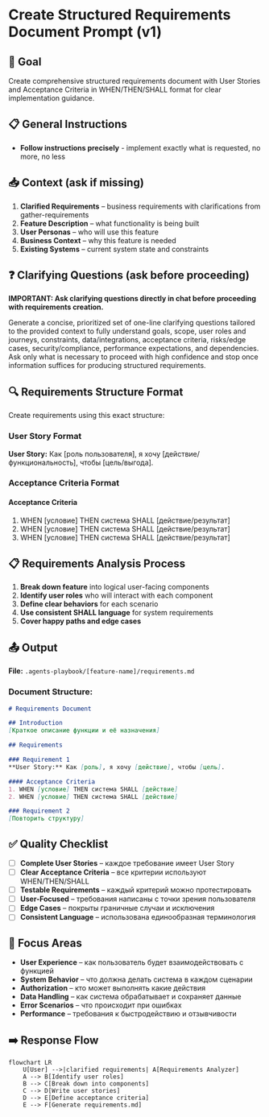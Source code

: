 # Create Structured Requirements Document Prompt (v1)

## 🎯 Goal
Create comprehensive structured requirements document with User Stories and Acceptance Criteria in WHEN/THEN/SHALL format for clear implementation guidance.

## 📋 General Instructions
- **Follow instructions precisely** - implement exactly what is requested, no more, no less

## 📥 Context (ask if missing)
1. **Clarified Requirements** – business requirements with clarifications from gather-requirements
2. **Feature Description** – what functionality is being built
3. **User Personas** – who will use this feature
4. **Business Context** – why this feature is needed
5. **Existing Systems** – current system state and constraints

## ❓ Clarifying Questions (ask before proceeding)
**IMPORTANT: Ask clarifying questions directly in chat before proceeding with requirements creation.**

Generate a concise, prioritized set of one-line clarifying questions tailored to the provided context to fully understand goals, scope, user roles and journeys, constraints, data/integrations, acceptance criteria, risks/edge cases, security/compliance, performance expectations, and dependencies. Ask only what is necessary to proceed with high confidence and stop once information suffices for producing structured requirements.


## 🔍 Requirements Structure Format
Create requirements using this exact structure:

### User Story Format
**User Story:** Как [роль пользователя], я хочу [действие/функциональность], чтобы [цель/выгода].

### Acceptance Criteria Format
#### Acceptance Criteria
1. WHEN [условие] THEN система SHALL [действие/результат]
2. WHEN [условие] THEN система SHALL [действие/результат]
3. WHEN [условие] THEN система SHALL [действие/результат]

## 📋 Requirements Analysis Process
1. **Break down feature** into logical user-facing components
2. **Identify user roles** who will interact with each component
3. **Define clear behaviors** for each scenario
4. **Use consistent SHALL language** for system requirements
5. **Cover happy paths and edge cases**

## 📤 Output
**File:** `.agents-playbook/[feature-name]/requirements.md`

### Document Structure:
```markdown
# Requirements Document

## Introduction
[Краткое описание функции и её назначения]

## Requirements

### Requirement 1
**User Story:** Как [роль], я хочу [действие], чтобы [цель].

#### Acceptance Criteria
1. WHEN [условие] THEN система SHALL [действие]
2. WHEN [условие] THEN система SHALL [действие]

### Requirement 2
[Повторить структуру]
```

## ✅ Quality Checklist
- [ ] **Complete User Stories** – каждое требование имеет User Story
- [ ] **Clear Acceptance Criteria** – все критерии используют WHEN/THEN/SHALL
- [ ] **Testable Requirements** – каждый критерий можно протестировать
- [ ] **User-Focused** – требования написаны с точки зрения пользователя
- [ ] **Edge Cases** – покрыты граничные случаи и исключения
- [ ] **Consistent Language** – использована единообразная терминология

## 🎯 Focus Areas
- **User Experience** – как пользователь будет взаимодействовать с функцией
- **System Behavior** – что должна делать система в каждом сценарии
- **Authorization** – кто может выполнять какие действия
- **Data Handling** – как система обрабатывает и сохраняет данные
- **Error Scenarios** – что происходит при ошибках
- **Performance** – требования к быстродействию и отзывчивости

## ➡️ Response Flow
```mermaid
flowchart LR
    U[User] -->|clarified requirements| A[Requirements Analyzer]
    A --> B[Identify user roles]
    B --> C[Break down into components]
    C --> D[Write user stories]
    D --> E[Define acceptance criteria]
    E --> F[Generate requirements.md]
```
